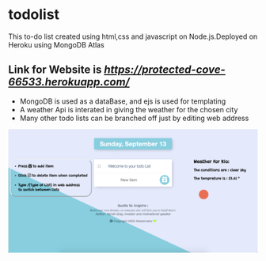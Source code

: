 # todolist
 This to-do list created using html,css and javascript on Node.js.Deployed on Heroku using MongoDB Atlas 
 ## Link for Website is <em>https://protected-cove-66533.herokuapp.com/ </em>
 * MongoDB is used as a dataBase, and ejs is used for templating
 * A weather Api is interated in giving the weather for the chosen city
 * Many other todo lists can be branched off just by editing web address

![](/CoverImage.png)
